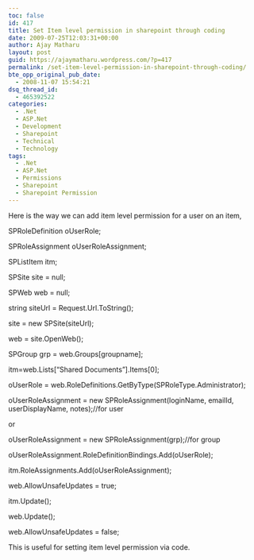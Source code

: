 ```yaml
---
toc: false
id: 417
title: Set Item level permission in sharepoint through coding
date: 2009-07-25T12:03:31+00:00
author: Ajay Matharu
layout: post
guid: https://ajaymatharu.wordpress.com/?p=417
permalink: /set-item-level-permission-in-sharepoint-through-coding/
bte_opp_original_pub_date:
  - 2008-11-07 15:54:21
dsq_thread_id:
  - 465392522
categories:
  - .Net
  - ASP.Net
  - Development
  - Sharepoint
  - Technical
  - Technology
tags:
  - .Net
  - ASP.Net
  - Permissions
  - Sharepoint
  - Sharepoint Permission
---
```

Here is the way we can add item level permission for a user on an item,
  
SPRoleDefinition oUserRole;
  
SPRoleAssignment oUserRoleAssignment;
  
SPListItem itm;
  
SPSite site = null;
  
SPWeb web = null;
  
string siteUrl = Request.Url.ToString();

site = new SPSite(siteUrl);
  
web = site.OpenWeb();
  
SPGroup grp = web.Groups[groupname];

itm=web.Lists[&#8220;Shared Documents&#8221;].Items[0];

oUserRole = web.RoleDefinitions.GetByType(SPRoleType.Administrator);

oUserRoleAssignment = new SPRoleAssignment(loginName, emailId, userDisplayName, notes);//for user
  
or
  
oUserRoleAssignment = new SPRoleAssignment(grp);//for group

oUserRoleAssignment.RoleDefinitionBindings.Add(oUserRole);
  
itm.RoleAssignments.Add(oUserRoleAssignment);
  
web.AllowUnsafeUpdates = true;
  
itm.Update();
  
web.Update();
  
web.AllowUnsafeUpdates = false;

This is useful for setting item level permission via code.
